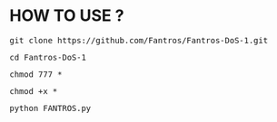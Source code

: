 # HOW TO USE ?
<pre>git clone https://github.com/Fantros/Fantros-DoS-1.git</pre>
<pre>cd Fantros-DoS-1</pre>
<pre>chmod 777 *</pre>
<pre>chmod +x *</pre>
<pre>python FANTROS.py</pre>
